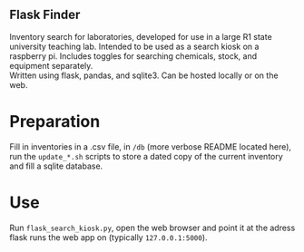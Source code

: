 ## Flask Finder  
Inventory search for laboratories, developed for use in a large R1 state 
university teaching lab. Intended to be used as a search kiosk on a 
raspberry pi. Includes toggles for searching chemicals, stock, and
equipment separately.  
Written using flask, pandas, and sqlite3. Can be hosted locally or on the web.

# Preparation
Fill in inventories in a .csv file, in `/db` (more verbose README located here), run the `update_*.sh` scripts to store a dated copy of the current inventory and fill a sqlite database.

# Use
Run `flask_search_kiosk.py`, open the web browser and point it at the adress flask runs the web app on (typically `127.0.0.1:5000`). 
